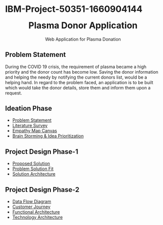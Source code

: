 # IBM-Project-50351-1660904144
<p align="center" style="margin-bottom: 0px !important;">
</p>
<h1 align="center" style="margin-top: 0px;">Plasma Donor Application</h1>

<p align="center" >Web Application for Plasma Donation</p>

## Problem Statement

During the COVID 19 crisis, the requirement of plasma became a high priority and the donor count has become low. Saving the donor information and helping the needy by notifying the current donors list, would be a helping hand. In regard to the problem faced, an application is to be built which would take the donor details, store them and inform them upon a request.

## Ideation Phase

* [Problem Statement](https://github.com/IBM-EPBL/IBM-Project-50351-1660904144/blob/main/Pre-Development/Ideation%20Phase/Problem%20Statement.pdf)
* [Literature Survey](https://github.com/IBM-EPBL/IBM-Project-50351-1660904144/blob/main/Pre-Development/Ideation%20Phase/literature%20survey%20for%20plasma%20donor%20application.pdf)
* [Empathy Map Canvas](https://github.com/IBM-EPBL/IBM-Project-50351-1660904144/blob/main/Pre-Development/Ideation%20Phase/Plasma%20Donor%20Empathy%20Map.png)
* [Brain Storming & Idea Prioritization](https://github.com/IBM-EPBL/IBM-Project-50351-1660904144/blob/main/Pre-Development/Ideation%20Phase/Brain%20Storming%20%26%20Idea%20Prioritization.pdf)

## Project Design Phase-1

* [Proposed Solution](https://github.com/IBM-EPBL/IBM-Project-50351-1660904144/blob/main/Pre-Development/Project%20Design%20Phase-1/Proposed%20Solution.pdf)
* [Problem Solution Fit](https://github.com/IBM-EPBL/IBM-Project-50351-1660904144/blob/main/Pre-Development/Project%20Design%20Phase-1/Problem-Solution%20Fit.pdf)
* [Solution Architecture](https://github.com/IBM-EPBL/IBM-Project-50351-1660904144/blob/main/Pre-Development/Project%20Design%20Phase-1/Solution%20Architecture.pdf)

## Project Design Phase-2
* [Data Flow Diagram](https://github.com/IBM-EPBL/IBM-Project-50351-1660904144/blob/main/Pre-Development/Project%20Design%20Phase-2/Data%20Flow%20Diagram.pdf)
* [Customer Journey](https://github.com/IBM-EPBL/IBM-Project-50351-1660904144/blob/main/Pre-Development/Project%20Design%20Phase-2/Data%20Flow%20Diagram.pdf)
* [Functional Architecture](https://github.com/IBM-EPBL/IBM-Project-50351-1660904144/blob/main/Pre-Development/Project%20Design%20Phase-2/Data%20Flow%20Diagram.pdf)
* [Technology Architecture](https://github.com/IBM-EPBL/IBM-Project-50351-1660904144/blob/main/Pre-Development/Project%20Design%20Phase-2/Data%20Flow%20Diagram.pdf)